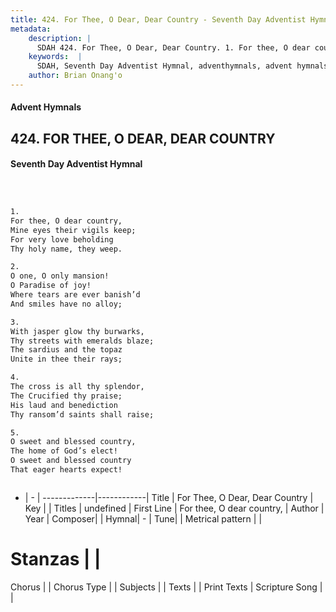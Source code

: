 ```yaml
---
title: 424. For Thee, O Dear, Dear Country - Seventh Day Adventist Hymnal
metadata:
    description: |
      SDAH 424. For Thee, O Dear, Dear Country. 1. For thee, O dear country, Mine eyes their vigils keep; For very love beholding Thy holy name, they weep.
    keywords:  |
      SDAH, Seventh Day Adventist Hymnal, adventhymnals, advent hymnals, For Thee, O Dear, Dear Country, For thee, O dear country, 
    author: Brian Onang'o
---
```


#### Advent Hymnals
## 424. FOR THEE, O DEAR, DEAR COUNTRY
#### Seventh Day Adventist Hymnal

```txt



1.
For thee, O dear country,
Mine eyes their vigils keep;
For very love beholding
Thy holy name, they weep.

2.
O one, O only mansion!
O Paradise of joy!
Where tears are ever banish’d
And smiles have no alloy;

3.
With jasper glow thy burwarks,
Thy streets with emeralds blaze;
The sardius and the topaz
Unite in thee their rays;

4.
The cross is all thy splendor,
The Crucified thy praise;
His laud and benediction
Thy ransom’d saints shall raise;

5.
O sweet and blessed country,
The home of God’s elect!
O sweet and blessed country
That eager hearts expect!



```

- |   -  |
-------------|------------|
Title | For Thee, O Dear, Dear Country |
Key |  |
Titles | undefined |
First Line | For thee, O dear country, |
Author | 
Year | 
Composer|  |
Hymnal|  - |
Tune|  |
Metrical pattern | |
# Stanzas |  |
Chorus |  |
Chorus Type |  |
Subjects |  |
Texts |  |
Print Texts | 
Scripture Song |  |
  
